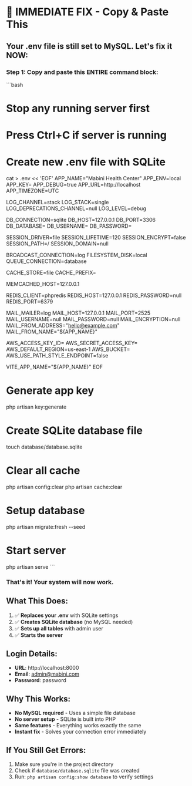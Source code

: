# 🚨 IMMEDIATE FIX - Copy & Paste This

## Your .env file is still set to MySQL. Let's fix it NOW:

### Step 1: Copy and paste this ENTIRE command block:

\`\`\`bash
# Stop any running server first
# Press Ctrl+C if server is running

# Create new .env file with SQLite
cat > .env << 'EOF'
APP_NAME="Mabini Health Center"
APP_ENV=local
APP_KEY=
APP_DEBUG=true
APP_URL=http://localhost
APP_TIMEZONE=UTC

LOG_CHANNEL=stack
LOG_STACK=single
LOG_DEPRECATIONS_CHANNEL=null
LOG_LEVEL=debug

DB_CONNECTION=sqlite
DB_HOST=127.0.0.1
DB_PORT=3306
DB_DATABASE=
DB_USERNAME=
DB_PASSWORD=

SESSION_DRIVER=file
SESSION_LIFETIME=120
SESSION_ENCRYPT=false
SESSION_PATH=/
SESSION_DOMAIN=null

BROADCAST_CONNECTION=log
FILESYSTEM_DISK=local
QUEUE_CONNECTION=database

CACHE_STORE=file
CACHE_PREFIX=

MEMCACHED_HOST=127.0.0.1

REDIS_CLIENT=phpredis
REDIS_HOST=127.0.0.1
REDIS_PASSWORD=null
REDIS_PORT=6379

MAIL_MAILER=log
MAIL_HOST=127.0.0.1
MAIL_PORT=2525
MAIL_USERNAME=null
MAIL_PASSWORD=null
MAIL_ENCRYPTION=null
MAIL_FROM_ADDRESS="hello@example.com"
MAIL_FROM_NAME="${APP_NAME}"

AWS_ACCESS_KEY_ID=
AWS_SECRET_ACCESS_KEY=
AWS_DEFAULT_REGION=us-east-1
AWS_BUCKET=
AWS_USE_PATH_STYLE_ENDPOINT=false

VITE_APP_NAME="${APP_NAME}"
EOF

# Generate app key
php artisan key:generate

# Create SQLite database file
touch database/database.sqlite

# Clear all cache
php artisan config:clear
php artisan cache:clear

# Setup database
php artisan migrate:fresh --seed

# Start server
php artisan serve
\`\`\`

### That's it! Your system will now work.

## What This Does:
1. ✅ **Replaces your .env** with SQLite settings
2. ✅ **Creates SQLite database** (no MySQL needed)
3. ✅ **Sets up all tables** with admin user
4. ✅ **Starts the server**

## Login Details:
- **URL**: http://localhost:8000
- **Email**: admin@mabini.com  
- **Password**: password

## Why This Works:
- **No MySQL required** - Uses a simple file database
- **No server setup** - SQLite is built into PHP
- **Same features** - Everything works exactly the same
- **Instant fix** - Solves your connection error immediately

## If You Still Get Errors:
1. Make sure you're in the project directory
2. Check if `database/database.sqlite` file was created
3. Run: `php artisan config:show database` to verify settings
